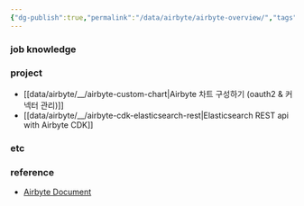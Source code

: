 ```yaml
---
{"dg-publish":true,"permalink":"/data/airbyte/airbyte-overview/","tags":["overview","airbyte"],"dgHomeLink":true,"dgShowBacklinks":true,"dgShowLocalGraph":true,"dgShowInlineTitle":true,"dgEnableSearch":true,"dgLinkPreview":"ture","dgShowTags":true}
---
```




### job knowledge


### project


- [[data/airbyte/__/airbyte-custom-chart\|Airbyte 차트 구성하기 (oauth2 & 커넥터 관리)]]
- [[data/airbyte/__/airbyte-cdk-elasticsearch-rest\|Elasticsearch REST api with Airbyte CDK]]


### etc


### reference


- [Airbyte Document](https://docs.airbyte.com/)